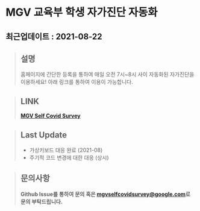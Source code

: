 # MGV 교육부 학생 자가진단 자동화
## 최근업데이트 : 2021-08-22

> ## 설명
> 홈페이지에 간단한 등록을 통하여 매일 오전 7시~8시 사이 자동화된 자가진단을 이용하세요!
> 아래 링크를 통하여 이용이 가능합니다.

> ## LINK
> **[MGV Self Covid Survey](https://scs.mgv.kr/)**

> ## Last Update
> - 가상키보드 대응 완료 (2021-08)
> - 주기적 코드 변경에 대한 대응 (상시)

> ## 문의사항
> **Github Issue를 통하여 문의 혹은 <mgvselfcovidsurvey@google.com>로 문의 부탁드립니다.**
